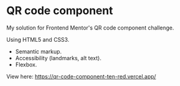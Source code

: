 # QR code component
My solution for Frontend Mentor's QR code component challenge.

Using HTML5 and CSS3.
* Semantic markup.
* Accessibility (landmarks, alt text).
* Flexbox.

View here: https://qr-code-component-ten-red.vercel.app/
